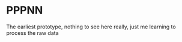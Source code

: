 # PPPNN
The earliest prototype, nothing to see here really, just me learning to process the raw data
